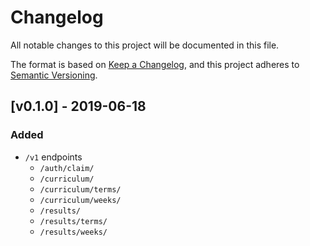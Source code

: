 # Changelog

All notable changes to this project will be documented in this file.

The format is based on [Keep a Changelog](https://keepachangelog.com/en/1.0.0/),
and this project adheres to [Semantic Versioning](https://semver.org/spec/v2.0.0.html).

## [v0.1.0] - 2019-06-18

### Added

- `/v1` endpoints
  - `/auth/claim/`
  - `/curriculum/`
  - `/curriculum/terms/`
  - `/curriculum/weeks/`
  - `/results/`
  - `/results/terms/`
  - `/results/weeks/`
